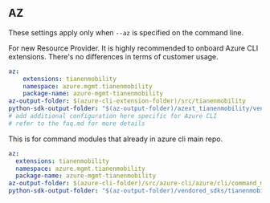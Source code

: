 ## AZ

These settings apply only when `--az` is specified on the command line.

For new Resource Provider. It is highly recommended to onboard Azure CLI extensions. There's no differences in terms of customer usage. 

``` yaml $(az) && $(target-mode) != 'core'
az:
    extensions: tianenmobility
    namespace: azure.mgmt.tianenmobility
    package-name: azure-mgmt-tianenmobility
az-output-folder: $(azure-cli-extension-folder)/src/tianenmobility
python-sdk-output-folder: "$(az-output-folder)/azext_tianenmobility/vendored_sdks/tianenmobility"
# add additional configuration here specific for Azure CLI
# refer to the faq.md for more details
```



This is for command modules that already in azure cli main repo. 
``` yaml $(az) && $(target-mode) == 'core'
az:
  extensions: tianenmobility
  namespace: azure.mgmt.tianenmobility
  package-name: azure-mgmt-tianenmobility
az-output-folder: $(azure-cli-folder)/src/azure-cli/azure/cli/command_modules/tianenmobility
python-sdk-output-folder: "$(az-output-folder)/vendored_sdks/tianenmobility"
``` 